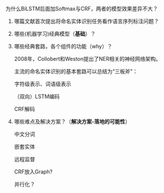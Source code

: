 为什么BiLSTM后面加Softmax与CRF，两者的模型效果差异不大？



1. 哪篇文献首次提出将命名实体识别任务看作语言序列标注问题？

   

2. 哪些(机器学习)经典模型（**基础**）？

   

3. 哪些经典套路，各个组件的功能（why）？

   2008年，Collobert和Weston提出了NER相关的神经网络架构。

   

   主流的命名实体识别的基本套路可以总结为“三板斧”：

   字符级表示、词语级表示

   （双向）LSTM编码

   CRF解码

4. 哪些难点及解决方案？（**解决方案-落地的可能性**）

   中文分词

   嵌套实体

   远程监督

   

   CRF放入Graph?

   并行化？

